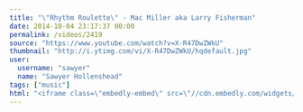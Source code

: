 ```yaml
---
title: "\"Rhythm Roulette\" - Mac Miller aka Larry Fisherman"
date: 2014-10-04 23:17:37 00:00
permalink: /videos/2419
source: "https://www.youtube.com/watch?v=X-R47DwZWkU"
thumbnail: "http://i.ytimg.com/vi/X-R47DwZWkU/hqdefault.jpg"
user:
  username: "sawyer"
  name: "Sawyer Hollenshead"
tags: ["music"]
html: "<iframe class=\"embedly-embed\" src=\"//cdn.embedly.com/widgets/media.html?src=http%3A%2F%2Fwww.youtube.com%2Fembed%2FX-R47DwZWkU%3Fwmode%3Dtransparent%26feature%3Doembed&wmode=transparent&url=http%3A%2F%2Fwww.youtube.com%2Fwatch%3Fv%3DX-R47DwZWkU&image=http%3A%2F%2Fi.ytimg.com%2Fvi%2FX-R47DwZWkU%2Fhqdefault.jpg&key=daaebf4d9cdd46779200162d0ca86e20&type=text%2Fhtml&schema=youtube\" width=\"854\" height=\"480\" scrolling=\"no\" frameborder=\"0\" allowfullscreen></iframe>"
---
```


